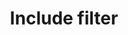 ---
title: 'Include filter'
lang: en
keywords: LoopBack 4.0, LoopBack 4, include
layout: readme
source: loopback-next
file: packages/metadata/README.md
sidebar: lb4_sidebar
permalink: /doc/en/lb4/Include-filter.html
---